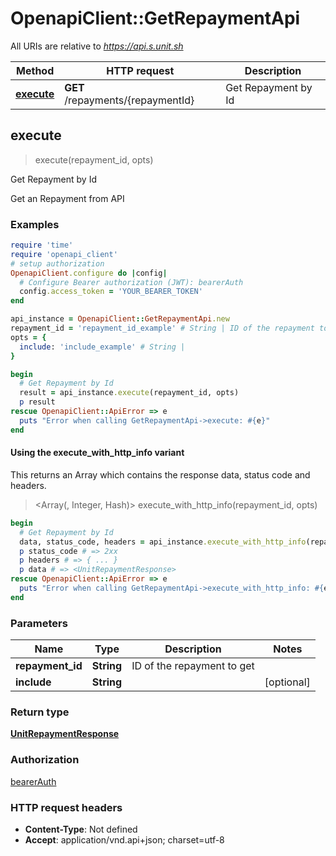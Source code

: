 # OpenapiClient::GetRepaymentApi

All URIs are relative to *https://api.s.unit.sh*

| Method | HTTP request | Description |
| ------ | ------------ | ----------- |
| [**execute**](GetRepaymentApi.md#execute) | **GET** /repayments/{repaymentId} | Get Repayment by Id |


## execute

> <UnitRepaymentResponse> execute(repayment_id, opts)

Get Repayment by Id

Get an Repayment from API 

### Examples

```ruby
require 'time'
require 'openapi_client'
# setup authorization
OpenapiClient.configure do |config|
  # Configure Bearer authorization (JWT): bearerAuth
  config.access_token = 'YOUR_BEARER_TOKEN'
end

api_instance = OpenapiClient::GetRepaymentApi.new
repayment_id = 'repayment_id_example' # String | ID of the repayment to get
opts = {
  include: 'include_example' # String | 
}

begin
  # Get Repayment by Id
  result = api_instance.execute(repayment_id, opts)
  p result
rescue OpenapiClient::ApiError => e
  puts "Error when calling GetRepaymentApi->execute: #{e}"
end
```

#### Using the execute_with_http_info variant

This returns an Array which contains the response data, status code and headers.

> <Array(<UnitRepaymentResponse>, Integer, Hash)> execute_with_http_info(repayment_id, opts)

```ruby
begin
  # Get Repayment by Id
  data, status_code, headers = api_instance.execute_with_http_info(repayment_id, opts)
  p status_code # => 2xx
  p headers # => { ... }
  p data # => <UnitRepaymentResponse>
rescue OpenapiClient::ApiError => e
  puts "Error when calling GetRepaymentApi->execute_with_http_info: #{e}"
end
```

### Parameters

| Name | Type | Description | Notes |
| ---- | ---- | ----------- | ----- |
| **repayment_id** | **String** | ID of the repayment to get |  |
| **include** | **String** |  | [optional] |

### Return type

[**UnitRepaymentResponse**](UnitRepaymentResponse.md)

### Authorization

[bearerAuth](../README.md#bearerAuth)

### HTTP request headers

- **Content-Type**: Not defined
- **Accept**: application/vnd.api+json; charset=utf-8

